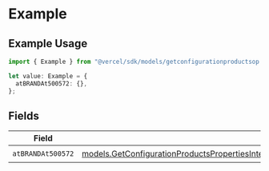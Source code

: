 # Example

## Example Usage

```typescript
import { Example } from "@vercel/sdk/models/getconfigurationproductsop.js";

let value: Example = {
  atBRANDAt500572: {},
};
```

## Fields

| Field                                                                                                                                                                                                                                                                        | Type                                                                                                                                                                                                                                                                         | Required                                                                                                                                                                                                                                                                     | Description                                                                                                                                                                                                                                                                  |
| ---------------------------------------------------------------------------------------------------------------------------------------------------------------------------------------------------------------------------------------------------------------------------- | ---------------------------------------------------------------------------------------------------------------------------------------------------------------------------------------------------------------------------------------------------------------------------- | ---------------------------------------------------------------------------------------------------------------------------------------------------------------------------------------------------------------------------------------------------------------------------- | ---------------------------------------------------------------------------------------------------------------------------------------------------------------------------------------------------------------------------------------------------------------------------- |
| `atBRANDAt500572`                                                                                                                                                                                                                                                            | [models.GetConfigurationProductsPropertiesIntegrationsResponse200ApplicationJSONResponseBodyProductsMetadataSchema8AtBRANDAt500572](../models/getconfigurationproductspropertiesintegrationsresponse200applicationjsonresponsebodyproductsmetadataschema8atbrandat500572.md) | :heavy_check_mark:                                                                                                                                                                                                                                                           | N/A                                                                                                                                                                                                                                                                          |